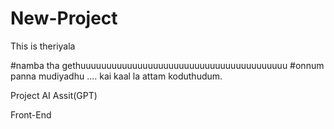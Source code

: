 # New-Project
This is theriyala

#namba tha gethuuuuuuuuuuuuuuuuuuuuuuuuuuuuuuuuuuuuuuuu
#onnum panna mudiyadhu .... kai kaal la attam koduthudum.


Project AI Assit(GPT)

Front-End 
